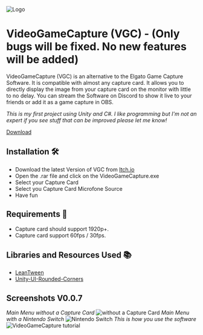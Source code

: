 
![Logo](https://i.imgur.com/rT3taJk.png)





# VideoGameCapture (VGC) - (Only bugs will be fixed. No new features will be added)

VideoGameCapture (VGC) is an alternative to the Elgato Game Capture Software. It is compatible with almost any capture card. It allows you to directly display the image from your capture card on the monitor with little to no delay. You can stream the Software on Discord to show it live to your friends or add it as a game capture in OBS.

*This is my first project using Unity and C#. I like programming but I'm not an expert if you see stuff that can be improved please let me know!*

[Download](https://immernochnoah.itch.io/videogamecapture)

## Installation 🛠

- Download the latest Version of VGC from [Itch.io](https://immernochnoah.itch.io/videogamecapture)
- Open the .rar file and click on the VideoGameCapture.exe
- Select your Capture Card
- Select you Capture Card Microfone Source
- Have fun
    
## Requirements 📑

- Capture card should support 1920p+.
- Capture card support 60fps / 30fps.

## Libraries and Resources Used 📚

- [LeanTween](https://assetstore.unity.com/packages/tools/animation/leantween-3595)
- [Unity-UI-Rounded-Corners](https://github.com/kirevdokimov/Unity-UI-Rounded-Corners)

## Screenshots V0.0.7
*Main Menu without a Capture Card*
![without a Capture Card](https://i.imgur.com/7TAggtO.jpg](https://i.imgur.com/fAxbmSX.png))
*Main Menu with a Nintendo Switch*
![Nintendo Switch](https://i.imgur.com/TzkHspw.png)
*This is how you use the software*
![VideoGameCapture tutorial](https://i.imgur.com/xpNwiPG.png)
